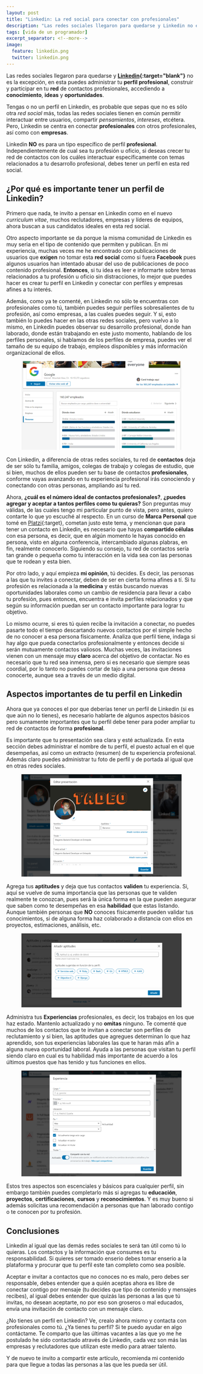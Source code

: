 ```yaml
---
layout: post
title: "Linkedin: La red social para conectar con profesionales"
description: "Las redes sociales llegaron para quedarse y Linkedin no es la excepción, esta te permite administrar tu perfil profesional, construir y participar en tu red profesional, accediendo a conocimiento, ideas y oportunidades."
tags: [vida de un programador]
excerpt_separator: <!--more-->
image:
  feature: linkedin.png
  twitter: linkedin.png
---
```


Las redes sociales llegaron para quedarse y **[Linkedin](https://www.linkedin.com/){:target="blank"}** no es la excepción, en esta puedes administrar tu **perfil profesional**, construir y participar en tu **red** de contactos profesionales, accediendo a **conocimiento**, **ideas** y **oportunidades**.

<!--more-->

Tengas o no un perfil en Linkedin, es probable que sepas que no es sólo otra *red social* más, todas las redes sociales tienen en común permitir interactuar entre usuarios, compartir *pensamientos*, *intereses*, etcétera. Pero, Linkedin se centra en conectar **profesionales** con otros profesionales, así como con **empresas**.

Linkedin **NO** es para un tipo  específico de perfil **profesional**. Independientemente de cual sea tu profesión u oficio, si deseas crecer tu red de contactos con los cuáles interactuar específicamente con temas relacionados a tu desarrollo profesional, debes tener un perfil en esta red social.

## ¿Por qué es importante tener un perfil de Linkedin?

Primero que nada, te invito a pensar en Linkedin como en el nuevo *curriculum vitae*, muchos reclutadores, empresas y líderes de equipos, ahora buscan a sus candidatos ideales en esta red social.

Otro aspecto importante se da porque la misma comunidad de Linkedin es muy seria en el tipo de contenido que permiten y publican. En mi experiencia, muchas veces me he encontrado con publicaciones de usuarios que **exigen** no tomar esta **red social** como si fuera **Facebook** pues algunos usuarios han intentado abusar del uso de publicaciones de poco contenido profesional. **Entonces**, si tu idea es leer e informarte sobre temas relacionados a tu profesión u oficio sin distracciones, lo mejor que puedes hacer es crear tu perfil en Linkedin y conectar con perfiles y empresas afines a tu interés.

Además, como ya te comenté, en Linkedin no sólo te encuentras con profesionales como tú, también puedes seguir perfiles sobresalientes de tu profesión, así como empresas, a las cuales puedes seguir. Y si, esto también lo puedes hacer en las otras redes sociales, pero vuelvo a lo mismo, en Linkedin puedes observar su desarrollo profesional, donde han laborado, donde están trabajando en este justo momento, hablando de los perfiles personales, si hablamos de los perfiles de empresa, puedes ver el tamaño de su equipo de trabajo, empleos disponibles y más información organizacional de ellos.

<figure>
	<a href="/images/blog/linkedin/google.png">
		<img src="/images/blog/linkedin/google.png" alt="Google at Linkedin">
	</a>
</figure>

Con Linkedin, a diferencia de otras redes sociales, tu red de **contactos** deja de ser sólo tu familia, amigos, colegas de trabajo y colegas de estudio, que si bien, muchos de ellos pueden ser tu base de contactos **profesionales**, conforme vayas avanzando en tu experiencia profesional irás conociendo y conectando con otras personas, ampliando así tu red.

Ahora, **¿cuál es el número ideal de contactos profesionales?**, **¿puedes agregar y aceptar a tantos perfiles como tu quieras?** Son preguntas muy válidas, de las cuales tengo mi particular punto de vista, pero antes, quiero contarte lo que yo escuché al respecto. En un curso de **Marca Personal** que tomé en [Platzi](https://platzi.com/){:target}, cometan justo este tema, y mencionan que para tener un contacto en Linkedin, es necesario que hayas **compartido células** con esa persona, es decir, que en algún momento le hayas conocido en persona, visto en alguna conferencia, intercambiado algunas plabras, en fin, realmente conocerlo. Siguiendo su consejo, tu red de contactos sería tan grande o pequeña como tu interacción en la vida sea con las personas que te rodean y esta bien.

Por otro lado, y aquí empieza **mi opinión**, tú decides. Es decir, las personas a las que tu invites a conectar, deben de ser en cierta forma afines a tí. Si tu profesión es relacionada a la **medicina** y estás buscando nuevas oportunidades laborales como un cambio de residencia para llevar a cabo tu profesión, pues entonces, encuentra e invita perfiles relacionados y que según su información puedan ser un contacto importante para lograr tu objetivo.

Lo mismo ocurre, si eres tú quien recibe la invitación a conectar, no puedes pasarte todo el tiempo descartando nuevos contactos por el simple hecho de no conocer a esa persona físicamente. Analiza que perfil tiene, indaga si hay algo que pueda conectarlos profesionalmente y entonces decide si serán mutuamente contactos valiosos. Muchas veces, las invitaciones vienen con un mensaje muy **claro** acerca del objetivo de contactar. No es necesario que tu red sea inmensa, pero si es necesario que siempre seas coordial, por lo tanto no puedes cortar de tajo a una persona que desea conocerte, aunque sea a través de un medio digital.

## Aspectos importantes de tu perfil en Linkedin

Ahora que ya conoces el por que deberías tener un perfil de Linkedin (si es que aún no lo tienes), es necesario hablarte de algunos aspectos básicos pero sumamente importantes que tu perfil debe tener para poder ampliar tu red de contactos de forma **profesional**.

Es importante que tu presentación sea clara y esté actualizada. En esta sección debes administrar el nombre de tu perfil, el puesto actual en el que desempeñas, así como un extracto (resumen) de tu experiencia profesional. Además claro puedes administrar tu foto de perfil y de portada al igual que en otras redes sociales.

<figure>
	<a href="/images/blog/linkedin/presentacion.png">
		<img src="/images/blog/linkedin/presentacion.png" alt="Profile presentation at Linkedin">
	</a>
</figure>

Agrega tus **aptitudes** y deja que tus contactos **validen** tu experiencia. Si, aquí se vuelve de suma importancia que las personas que te validen realmente te conozcan, pues será la única forma en la que pueden asegurar que saben como te desempeñas en esa **habilidad** que estas listando. Aunque también personas que **NO** conoces físicamente pueden validar tus conocimientos, si de alguna forma haz colaborado a distancia con ellos en proyectos, estimaciones, análisis, etc.

<figure>
	<a href="/images/blog/linkedin/skills.png">
		<img src="/images/blog/linkedin/skills.png" alt="Add skills to you Linkedin profile">
	</a>
</figure>

Administra tus **Experiencias** profesionales, es decir, los trabajos en los que haz estado. Mantenlo actualizado y no **omitas** ninguno. Te comenté que muchos de los contactos que te invitan a conectar son perfiles de reclutamiento y si bien, las aptitudes que agregues determinan lo que haz aprendido, son tus experiencias laborales las que te haran más afín a alguna nueva oportunidad laboral. Ayuda a las personas que visitan tu perfil siendo claro en cual es tu habilidad más importante de acuerdo a los últimos puestos que has tenido y tus funciones en ellos.

<figure>
	<a href="/images/blog/linkedin/jobs.png">
		<img src="/images/blog/linkedin/jobs.png" alt="Add jobs to you Linkedin profile">
	</a>
</figure>

Estos tres aspectos son escenciales y básicos para cualquier perfil, sin embargo también puedes completarlo más si agregas tu **educación**, **proyectos**, **certificaciones**, **cursos** y **reconocimientos**. Y es muy bueno si además solicitas una recomendación a personas que han laborado contigo o te conocen por tu profesión.

## Conclusiones

Linkedin al igual que las demás redes sociales te será tan útil como tú lo quieras. Los contactos y la información que consumes es tu responsabilidad. Si quieres ser tomado enserio debes tomar enserio a la plataforma y procurar que tu perfil este tan completo como sea posible.

Aceptar e invitar a contactos que no conoces no es malo, pero debes ser responsable, debes entender que a quién aceptas ahora es libre de conectar contigo por mensaje (tu decides que tipo de contenido y mensajes recibes), al igual debes entender que quizás las personas a las que tú invitas, no desean aceptarte, no por eso son groseros o mal educados, envía una invitación de contacto con un mensaje claro.

¿No tienes un perfil en Linkedin? Ve, crealo ahora mismo y contacta con profesionales como tú. ¿Ya tienes tu perfil? Si te puedo ayudar en algo contáctame. Te comparto que las últimas vacantes a las que yo me he postulado he sido contactado através de Linkedin, cada vez son más las empresas y reclutadores que utilizan este medio para atraer talento.

Y de nuevo te invito a compartir este artículo, recomienda mi contenido para que llegue a todas las personas a las que les pueda ser útil.